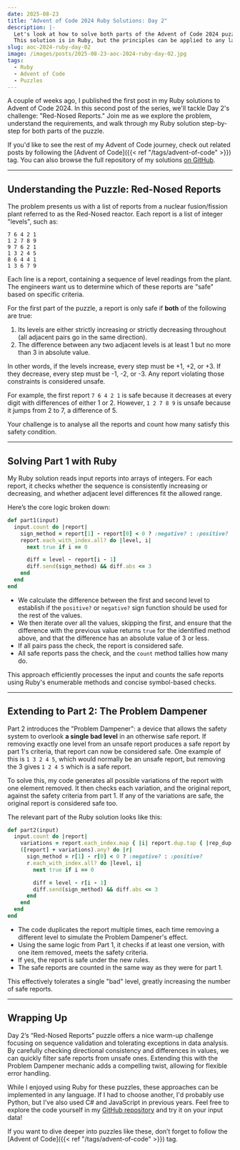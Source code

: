 ```yaml
---
date: 2025-08-23
title: "Advent of Code 2024 Ruby Solutions: Day 2"
description: |-
  Let's look at how to solve both parts of the Advent of Code 2024 puzzle on day 2.
  This solution is in Ruby, but the principles can be applied to any language.
slug: aoc-2024-ruby-day-02
image: /images/posts/2025-08-23-aoc-2024-ruby-day-02.jpg
tags:
  - Ruby
  - Advent of Code
  - Puzzles
---
```


A couple of weeks ago, I published the first post in my Ruby solutions to Advent of Code 2024.
In this second post of the series, we'll tackle Day 2's challenge: "Red-Nosed Reports."
Join me as we explore the problem, understand the requirements, and walk through my Ruby solution step-by-step for both parts of the puzzle.

If you'd like to see the rest of my Advent of Code journey, check out related posts by following the [Advent of Code]({{< ref "/tags/advent-of-code" >}}) tag.
You can also browse the full repository of my solutions [on GitHub](https://github.com/sdjmchattie/AdventOfCode2024).

---

## Understanding the Puzzle: Red-Nosed Reports

The problem presents us with a list of reports from a nuclear fusion/fission plant referred to as the Red-Nosed reactor.
Each report is a list of integer "levels", such as:

```
7 6 4 2 1
1 2 7 8 9
9 7 6 2 1
1 3 2 4 5
8 6 4 4 1
1 3 6 7 9
```

Each line is a report, containing a sequence of level readings from the plant.
The engineers want us to determine which of these reports are "safe" based on specific criteria.

For the first part of the puzzle, a report is only safe if **both** of the following are true:

1. Its levels are either strictly increasing or strictly decreasing throughout (all adjacent pairs go in the same direction).
2. The difference between any two adjacent levels is at least 1 but no more than 3 in absolute value.

In other words, if the levels increase, every step must be +1, +2, or +3.
If they decrease, every step must be -1, -2, or -3.
Any report violating those constraints is considered unsafe.

For example, the first report `7 6 4 2 1` is safe because it decreases at every digit with differences of either 1 or 2.
However, `1 2 7 8 9` is unsafe because it jumps from 2 to 7, a difference of 5.

Your challenge is to analyse all the reports and count how many satisfy this safety condition.

---

## Solving Part 1 with Ruby

My Ruby solution reads input reports into arrays of integers.
For each report, it checks whether the sequence is consistently increasing or decreasing, and whether adjacent level differences fit the allowed range.

Here’s the core logic broken down:

```ruby
def part1(input)
  input.count do |report|
    sign_method = report[1] - report[0] < 0 ? :negative? : :positive?
    report.each_with_index.all? do |level, i|
      next true if i == 0

      diff = level - report[i - 1]
      diff.send(sign_method) && diff.abs <= 3
    end
  end
end
```

- We calculate the difference between the first and second level to establish if the `positive?` or `negative?` sign function should be used for the rest of the values.
- We then iterate over all the values, skipping the first, and ensure that the difference with the previous value returns `true` for the identified method above, and that the difference has an absolute value of 3 or less.
- If all pairs pass the check, the report is considered safe.
- All safe reports pass the check, and the `count` method tallies how many do.

This approach efficiently processes the input and counts the safe reports using Ruby's enumerable methods and concise symbol-based checks.

---

## Extending to Part 2: The Problem Dampener

Part 2 introduces the "Problem Dampener": a device that allows the safety system to overlook **a single bad level** in an otherwise safe report.
If removing exactly one level from an unsafe report produces a safe report by part 1's criteria, that report can now be considered safe.
One example of this is `1 3 2 4 5`, which would normally be an unsafe report, but removing the 3 gives `1 2 4 5` which is a safe report.

To solve this, my code generates all possible variations of the report with one element removed.
It then checks each variation, and the original report, against the safety criteria from part 1.
If any of the variations are safe, the original report is considered safe too.

The relevant part of the Ruby solution looks like this:

```ruby
def part2(input)
  input.count do |report|
    variations = report.each_index.map { |i| report.dup.tap { |rep_dup| rep_dup.delete_at(i) } }
    ([report] + variations).any? do |r|
      sign_method = r[1] - r[0] < 0 ? :negative? : :positive?
      r.each_with_index.all? do |level, i|
        next true if i == 0

        diff = level - r[i - 1]
        diff.send(sign_method) && diff.abs <= 3
      end
    end
  end
end
```

- The code duplicates the report multiple times, each time removing a different level to simulate the Problem Dampener's effect.
- Using the same logic from Part 1, it checks if at least one version, with one item removed, meets the safety criteria.
- If yes, the report is safe under the new rules.
- The safe reports are counted in the same way as they were for part 1.

This effectively tolerates a single "bad" level, greatly increasing the number of safe reports.

---

## Wrapping Up

Day 2’s “Red-Nosed Reports” puzzle offers a nice warm-up challenge focusing on sequence validation and tolerating exceptions in data analysis.
By carefully checking directional consistency and differences in values, we can quickly filter safe reports from unsafe ones.
Extending this with the Problem Dampener mechanic adds a compelling twist, allowing for flexible error handling.

While I enjoyed using Ruby for these puzzles, these approaches can be implemented in any language.
If I had to choose another, I'd probably use Python, but I've also used C# and JavaScript in previous years.
Feel free to explore the code yourself in my [GitHub repository](https://github.com/sdjmchattie/AdventOfCode2024) and try it on your input data!

If you want to dive deeper into puzzles like these, don’t forget to follow the [Advent of Code]({{< ref "/tags/advent-of-code" >}}) tag.
